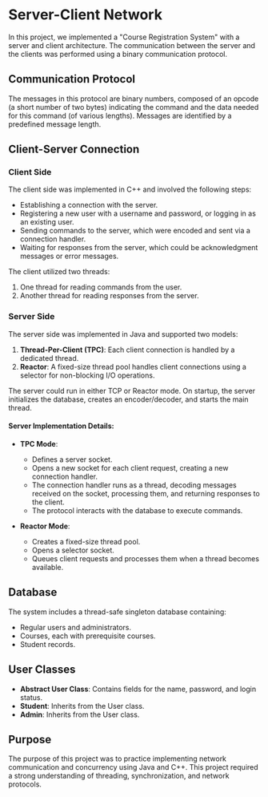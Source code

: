 # Server-Client Network

In this project, we implemented a "Course Registration System" with a server and client architecture. The communication between the server and the clients was performed using a binary communication protocol.

## Communication Protocol

The messages in this protocol are binary numbers, composed of an opcode (a short number of two bytes) indicating the command and the data needed for this command (of various lengths). Messages are identified by a predefined message length.

## Client-Server Connection

### Client Side

The client side was implemented in C++ and involved the following steps:
- Establishing a connection with the server.
- Registering a new user with a username and password, or logging in as an existing user.
- Sending commands to the server, which were encoded and sent via a connection handler.
- Waiting for responses from the server, which could be acknowledgment messages or error messages.

The client utilized two threads:
1. One thread for reading commands from the user.
2. Another thread for reading responses from the server.

### Server Side

The server side was implemented in Java and supported two models:
1. **Thread-Per-Client (TPC)**: Each client connection is handled by a dedicated thread.
2. **Reactor**: A fixed-size thread pool handles client connections using a selector for non-blocking I/O operations.

The server could run in either TCP or Reactor mode. On startup, the server initializes the database, creates an encoder/decoder, and starts the main thread.

#### Server Implementation Details:

- **TPC Mode**:
  - Defines a server socket.
  - Opens a new socket for each client request, creating a new connection handler.
  - The connection handler runs as a thread, decoding messages received on the socket, processing them, and returning responses to the client.
  - The protocol interacts with the database to execute commands.

- **Reactor Mode**:
  - Creates a fixed-size thread pool.
  - Opens a selector socket.
  - Queues client requests and processes them when a thread becomes available.

## Database

The system includes a thread-safe singleton database containing:
- Regular users and administrators.
- Courses, each with prerequisite courses.
- Student records.

## User Classes

- **Abstract User Class**: Contains fields for the name, password, and login status.
- **Student**: Inherits from the User class.
- **Admin**: Inherits from the User class.

## Purpose

The purpose of this project was to practice implementing network communication and concurrency using Java and C++. This project required a strong understanding of threading, synchronization, and network protocols.

